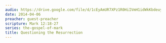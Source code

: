 ```yaml
---
audio: https://drive.google.com/file/d/1cEyAmUR7XPz1R0HiIVmH1idWkKbdeuyo/view
date: 2014-04-06
preacher: guest-preacher
scripture: Mark 12:18-27
series: the-gospel-of-mark
title: Questioning the Resurrection
---
```

